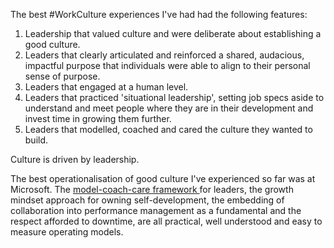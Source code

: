 The best #WorkCulture experiences I've had had the following features: 
1) Leadership that valued culture and were deliberate about establishing a good culture. 
2) Leaders that clearly articulated and reinforced a shared, audacious, impactful purpose that individuals were able to align to their personal sense of purpose.
3) Leaders that engaged at a human level.
4) Leaders that practiced 'situational leadership', setting job specs aside to understand and meet people where they are in their development and invest time in growing them further.
5) Leaders that modelled, coached and cared the culture they wanted to build.

Culture is driven by leadership.

The best operationalisation of good culture I've experienced so far was at Microsoft. The [model-coach-care framework ](https://www.linkedin.com/learning/management-excellence-at-microsoft-model-coach-care/the-meaning-of-manager-14492917) for leaders, the growth mindset approach for owning self-development, the embedding of collaboration into performance management as a fundamental and the respect afforded to downtime, are all practical, well understood and easy to measure operating models.